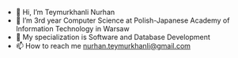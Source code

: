 - 👋 Hi, I’m Teymurkhanli Nurhan
- 👀 I’m 3rd year Computer Science at Polish-Japanese Academy of Information Technology in Warsaw
- 🌱 My specialization is Software and Database Development
- 📫 How to reach me nurhan.teymurkhanli@gmail.com


<!---
TeymurkhanliNurhan/TeymurkhanliNurhan is a ✨ special ✨ repository because its `README.md` (this file) appears on your GitHub profile.
You can click the Preview link to take a look at your changes.
--->
